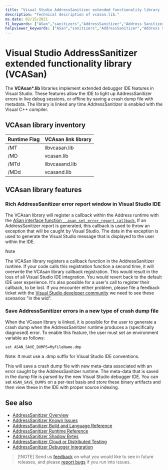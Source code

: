 ```yaml
---
title: "Visual Studio AddressSanitizer extended functionality library (VCASan)"
description: "Technical description of vcasan.lib."
ms.date: 02/15/2021
f1_keywords: ["ASan","sanitizers","AddressSanitizer","Address Sanitizer", "Address-Sanitizer", "vcasan", "Asan-integration"]
helpviewer_keywords: ["ASan","sanitizers","AddressSanitizer","Address Sanitizer","Address-Sanitizer","vcasan.lib","vcasan","vcasand.lib","libvcasan.lib","libvcasand.lib"]
---
```


# Visual Studio AddressSanitizer extended functionality library (VCASan)

The **VCAsan\*.lib** libraries implement extended debugger IDE features in Visual Studio. These features allow the IDE to light up AddressSanitizer errors in live debug sessions, or offline by saving a crash dump file with metadata. The library is linked any time AddressSanitizer is enabled with the Visual C++ compiler.

## VCAsan library inventory

| Runtime Flag  | VCAsan link library  |
|---------------|----------------------|
| /MT           | libvcasan.lib        |
| /MD           | vcasan.lib           |
| /MTd          | libvcasand.lib       |
| /MDd          | vcasand.lib          |

## VCAsan library features

### Rich AddressSanitizer error report window in Visual Studio IDE

The VCAsan library will register a callback within the Address runtime with the [ASan interface function `__asan_set_error_report_callback`.](https://github.com/llvm/llvm-project/blob/1ba5ea67a30170053964a28f2f47aea4bb7f5ff1/compiler-rt/include/sanitizer/asan_interface.h#L256) If an AddressSanitizer report is generated, this callback is used to throw an exception that will be caught by Visual Studio. The data in the exception is used to generate the Visual Studio message that is displayed to the user within the IDE.
> [!NOTE]
> The VCASan library registers a callback function in the AddressSanitizer runtime. If your code calls this registration function a second time, it will overwrite the VCAsan library callback registration. This would result in the loss of all Visual Studio IDE integration. You would revert back to the default IDE user experience. It's also possible for a user's call to register their callback, to be lost. If you encounter either problem, please file a feedback ticket with the [Visual Studio developer community](https://developercommunity.visualstudio.com) we need to see these scenarios "in the wid".

### Save AddressSanitizer errors in a new type of crash dump file

When the VCasan library is linked, it is possible for the user to generate a crash dump when the AddressSanitizer runtime produces a (specifically diagnosed) error. To enable this feature, the user must set an environment variable as follows:

`set ASAN_SAVE_DUMPS=MyFileName.dmp`

Note: It must use a .dmp suffix for Visual Studio IDE conventions.

This will save a crash dump file with new meta-data associated with an error caught by the AddressSanitizer runtime. The meta-data that is saved in the dump file is parsed by the new Visual Studio debugger IDE. You can set `ASAN_SAVE_DUMPS` on a per-test basis and store these binary artifacts and then view these in the IDE with proper source indexing.

## See also

- [AddressSanitizer Overview](./asan.md)
- [AddressSanitizer Known Issues](./asan-known-issues.md)
- [AddressSanitizer Build and Language Reference](./asan-building.md)
- [AddressSanitizer Runtime Reference](./asan-runtime.md)
- [AddressSanitizer Shadow Bytes](./asan-shadowbytes.md)
- [AddressSanitizer Cloud or Distributed Testing](./asan-offline-crash-dumps.md)
- [AddressSanitizer Debugger Integration](./asan-debugger-integration.md)

> [!NOTE] Send us [feedback](https://aka.ms/feedback/suggest?space=62) on what you would like to see in future releases, and please [report bugs](https://aka.ms/feedback/report?space=62) if you run into issues.